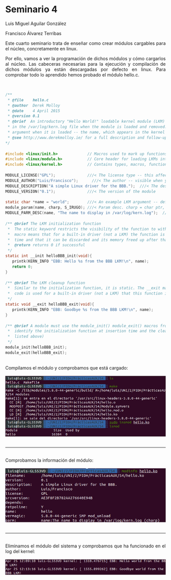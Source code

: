 <h1>Seminario 4</h1>

Luis Miguel Aguilar González

Francisco Álvarez Terribas 

<div style="text-align: justify">
Este cuarto seminario trata de enseñar como crear módulos cargables para el núcleo, concretamente en linux.

Por ello, vamos a ver la programación de dichos módulos y cómo cargarlos al núcleo. 
Las cabeceras necesarias para la ejecución y compilación de dichos módulos ya están descargadas por defecto en linux.
Para comprobar todo lo aprendido hemos probado el módulo hello.c.
</div>

<br/>

```C
/**
 * @file    hello.c
 * @author  Derek Molloy
 * @date    4 April 2015
 * @version 0.1
 * @brief  An introductory "Hello World!" loadable kernel module (LKM) that can display a message
 * in the /var/log/kern.log file when the module is loaded and removed. The module can accept an
 * argument when it is loaded -- the name, which appears in the kernel log files.
 * @see http://www.derekmolloy.ie/ for a full description and follow-up descriptions.
*/

#include <linux/init.h>             // Macros used to mark up functions e.g., __init __exit
#include <linux/module.h>           // Core header for loading LKMs into the kernel
#include <linux/kernel.h>           // Contains types, macros, functions for the kernel

MODULE_LICENSE("GPL");              ///< The license type -- this affects runtime behavior
MODULE_AUTHOR("Luis/Francisco");      ///< The author -- visible when you use modinfo
MODULE_DESCRIPTION("A simple Linux driver for the BBB.");  ///< The description -- see modinfo
MODULE_VERSION("0.1");              ///< The version of the module

static char *name = "world";        ///< An example LKM argument -- default value is "world"
module_param(name, charp, S_IRUGO); ///< Param desc. charp = char ptr, S_IRUGO can be read/not changed
MODULE_PARM_DESC(name, "The name to display in /var/log/kern.log");  ///< parameter description

/** @brief The LKM initialization function
 *  The static keyword restricts the visibility of the function to within this C file. The __init
 *  macro means that for a built-in driver (not a LKM) the function is only used at initialization
 *  time and that it can be discarded and its memory freed up after that point.
 *  @return returns 0 if successful
 */
static int __init helloBBB_init(void){
   printk(KERN_INFO "EBB: Hello %s from the BBB LKM!\n", name);
   return 0;
}

/** @brief The LKM cleanup function
 *  Similar to the initialization function, it is static. The __exit macro notifies that if this
 *  code is used for a built-in driver (not a LKM) that this function is not required.
 */
static void __exit helloBBB_exit(void){
   printk(KERN_INFO "EBB: Goodbye %s from the BBB LKM!\n", name);
}

/** @brief A module must use the module_init() module_exit() macros from linux/init.h, which
 *  identify the initialization function at insertion time and the cleanup function (as
 *  listed above)
 */
module_init(helloBBB_init);
module_exit(helloBBB_exit);

```

<br/>

<div style="text-align: justify">
Compilamos el módulo y comprobamos que está cargado:

</div>


<br/>

<div style="text-align: center"><img src="images/hello.png" /></div>

<br/>

_ _ _ _


<br/>

<div style="text-align: justify">
Comprobamos la información del módulo:

</div>


<br/>

<div style="text-align: center"><img src="images/hello1.png" /></div>

<br/>

_ _ _ _


<br/>

<div style="text-align: justify">
Eliminamos el módulo del sistema y comprobamos que ha funcionado en el log del kernel:

</div>


<br/>

<div style="text-align: center"><img src="images/helllotail.png" /></div>

<br/>
